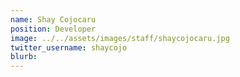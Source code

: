 ```yaml
---
name: Shay Cojocaru
position: Developer
image: ../../assets/images/staff/shaycojocaru.jpg
twitter_username: shaycojo
blurb: 
---
```


